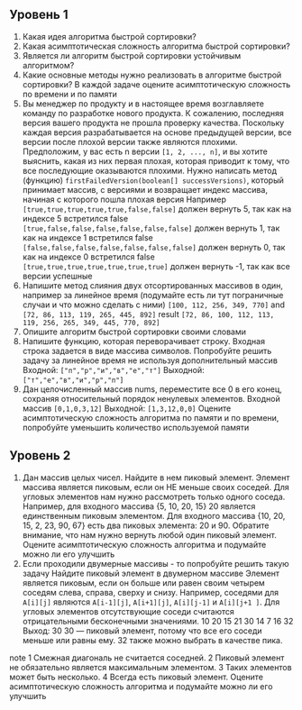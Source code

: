 ## Уровень 1
1. Какая идея алгоритма быстрой сортировки?
2. Какая асимптотическая сложность алгоритма быстрой сортировки?
3. Является ли алгоритм быстрой сортировки устойчивым алгоритмом?
4. Какие основные методы нужно реализовать в алгоритме быстрой сортировки?
В каждой задаче оцените асимптотическую сложность по времени и по памяти
5. Вы менеджер по продукту и в настоящее время возглавляете команду по разработке нового продукта. К сожалению, последняя версия вашего продукта не прошла проверку качества. Поскольку каждая версия разрабатывается на основе предыдущей версии, все версии после плохой версии также являются плохими.
Предположим, у вас есть n версии `[1, 2, ..., n]`, и вы хотите выяснить, какая из них первая плохая, которая приводит к тому, что все последующие оказываются плохими.
Нужно написать метод (функцию) `firstFailedVersion(boolean[] successVersions)`, который принимает массив, c версиями и возвращает индекс массива, начиная с которого пошла плохая версия
Например
`[true,true,true,true,true,false,false]` должен вернуть 5, так как на индексе 5 встретился false
`[true,false,false,false,false,false,false]` должен вернуть 1, так как на индексе 1 встретился false
`[false,false,false,false,false,false,false]` должен вернуть 0, так как на индексе 0 встретился false
`[true,true,true,true,true,true,true]` должен вернуть -1, так как все версии успешные
6. Напишите метод слияния двух отсортированных массивов в один, например за линейное время (подумайте есть ли тут пограничные случаи и что можно сделать с ними)
   `[100, 112, 256, 349, 770]`  and `[72, 86, 113, 119, 265, 445, 892]`  result `[72, 86, 100, 112, 113, 119, 256, 265, 349, 445, 770, 892]`
7. Опишите алгоритм быстрой сортировки своими словами
8. Напишите функцию, которая переворачивает строку. Входная строка задается в виде массива символов. Попробуйте решить задачу за линейное время не используя дополнительный массив
   Входной: `["п","р","и","в","е","т"]`
   Выходной: `["т","е","в","и","р","п"]`
9. Дан целочисленный массив nums, переместите все 0 в его конец, сохраняя относительный порядок ненулевых элементов.
   Входной массив `[0,1,0,3,12]`
   Выходной: `[1,3,12,0,0]`
Оцените асимптотическую сложность алгоритма по памяти и по времени, попробуйте уменьшить количество используемой памяти
## Уровень 2
1. Дан массив целых чисел. Найдите в нем пиковый элемент. Элемент массива является пиковым, если он НЕ меньше своих соседей. 
Для угловых элементов нам нужно рассмотреть только одного соседа. Например, для входного массива {5, 10, 20, 15} 20 является единственным пиковым элементом. 
Для входного массива {10, 20, 15, 2, 23, 90, 67} есть два пиковых элемента: 20 и 90. Обратите внимание, что нам нужно вернуть любой один пиковый элемент.
Оцените асимптотическую сложность алгоритма и подумайте можно ли его улучшить
2. Если проходили двумерные массивы - то попробуйте решить такую задачу
Найдите пиковый элемент в двумерном массиве
    Элемент является пиковым, если он больше или равен своим четырем соседям слева, справа, сверху и снизу. Например, соседями для `A[i][j]` являются `A[i-1][j]`, `A[i+1][j]`, `A[i][j-1]` и `A[i][j+1 ]`. Для угловых элементов отсутствующие соседи считаются отрицательными бесконечными значениями.
    10 20 15
    21 30 14
    7 16 32
    Выход: 30
    30 — пиковый элемент, потому что все его
    соседи меньше или равны ему.
    32 также можно выбрать в качестве пика.

note
1 Смежная диагональ не считается соседней.
2 Пиковый элемент не обязательно является максимальным элементом.
3 Таких элементов может быть несколько.
4 Всегда есть пиковый элемент.
Оцените асимптотическую сложность алгоритма и подумайте можно ли его улучшить
